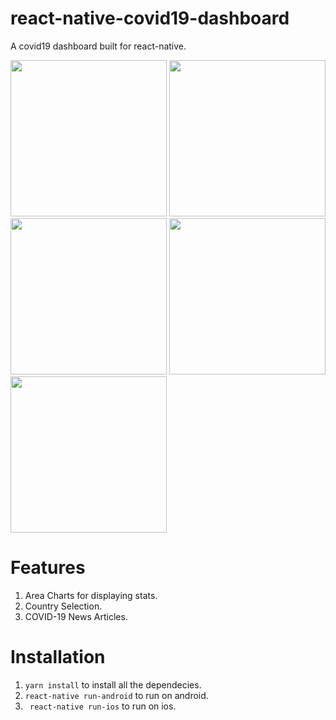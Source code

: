 # react-native-covid19-dashboard
A covid19 dashboard built for react-native.

<img src="https://user-images.githubusercontent.com/30090495/77240391-541f5100-6c0b-11ea-9d3b-201b0db0be52.jpg?raw=true" width="250"/> <img src="https://user-images.githubusercontent.com/30090495/77240398-5aadc880-6c0b-11ea-9f10-654f85e4af38.jpg?raw=true" width="250"/> <img src="https://user-images.githubusercontent.com/30090495/77240394-58e40500-6c0b-11ea-85f1-85c6f9eadd67.jpg?raw=true" width="250"/> <img src="https://user-images.githubusercontent.com/30090495/77240396-597c9b80-6c0b-11ea-846d-ace81222e299.jpg?raw=true" width="250"/> <img src="https://user-images.githubusercontent.com/30090495/77240399-5aadc880-6c0b-11ea-9900-46741a585587.jpg?raw=true" width="250"/> 

# Features
1. Area Charts for displaying stats.
2. Country Selection.
3. COVID-19 News Articles.

# Installation
1. ``` yarn install ``` to install all the dependecies. 
2. ``` react-native run-android ``` to run on android.
3. ``` react-native run-ios``` to run on ios.

